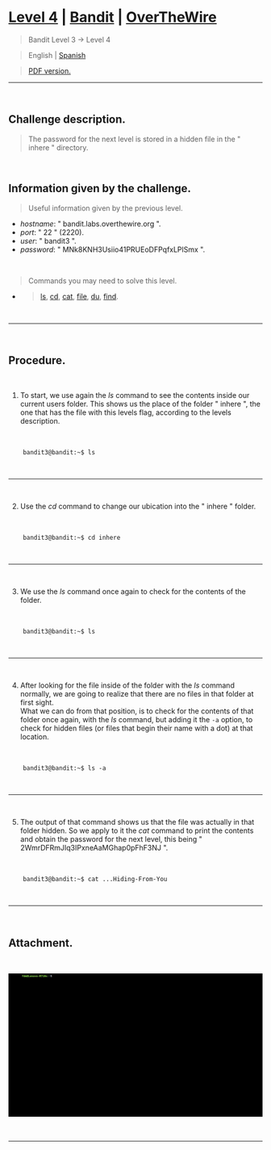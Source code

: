 
# [Level 4](https://overthewire.org/wargames/bandit/bandit4.html) | [Bandit](https://overthewire.org/wargames/bandit/) | [OverTheWire](https://overthewire.org/wargames/)
> Bandit Level 3 → Level 4

> English | [Spanish](https://github.com/frandausmeier/CTF_Write-Ups/blob/main/OverTheWire/Bandit/Level_4/nivel-4_bandit_overthewire_esp.md)

> [PDF version.](https://github.com/frandausmeier/CTF_Write-Ups/blob/main/OverTheWire/Bandit/Level_4/level-4_bandit_overthewire_eng.pdf)

-----

<br>

## Challenge description.
> The password for the next level is stored in a hidden file in the " inhere " directory.

<br>

## Information given by the challenge.
> Useful information given by the previous level.
- _hostname_: " bandit.labs.overthewire.org ".
- _port_: " 22 " (2220).
- _user_: " bandit3 ".
- _password_: " MNk8KNH3Usiio41PRUEoDFPqfxLPlSmx ".

<br>

> Commands you may need to solve this level.
- > [ls](https://manpages.ubuntu.com/manpages/noble/man1/ls.1.html),  [cd](https://manpages.ubuntu.com/manpages/noble/man1/cd.1posix.html),  [cat](https://manpages.ubuntu.com/manpages/noble/man1/cat.1.html),  [file](https://manpages.ubuntu.com/manpages/noble/man1/file.1.html),  [du](https://manpages.ubuntu.com/manpages/noble/man1/du.1.html),  [find](https://manpages.ubuntu.com/manpages/noble/man1/find.1.html).

<br>

-----

<br>

## Procedure.

<br>

1. To start, we use again the _ls_ command to see the contents inside our current users folder. This shows us the place of the folder " inhere ", the one that has the file with this levels flag, according to the levels description.

<br>

```
	bandit3@bandit:~$ ls
```
<br>

---

<br>

2. Use the _cd_ command to change our ubication into the " inhere " folder.

<br>

```
	bandit3@bandit:~$ cd inhere
```
<br>

---

<br>

3. We use the _ls_ command once again to check for the contents of the folder.

<br>

```
	bandit3@bandit:~$ ls
```
<br>

---

<br>

4. After looking for the file inside of the folder with the _ls_ command normally, we are going to realize that there are no files in that folder at first sight.\
What we can do from that position, is to check for the contents of that folder once again, with the _ls_ command, but adding it the `` -a `` option, to check for hidden files (or files that begin their name with a dot) at that location.

<br>

```
	bandit3@bandit:~$ ls -a
```
<br>

---

<br>

5. The output of that command shows us that the file was actually in that folder hidden. So we apply to it the _cat_ command to print the contents and obtain the password for the next level, this being " 2WmrDFRmJIq3IPxneAaMGhap0pFhF3NJ ".

<br>

```
	bandit3@bandit:~$ cat ...Hiding-From-You
```

<br>

---

<br>

## Attachment.

<br>

<p align="center">
  <img src="./attachments/level-4_bandit_overthewire.gif"/>
</p>

<br>

---
